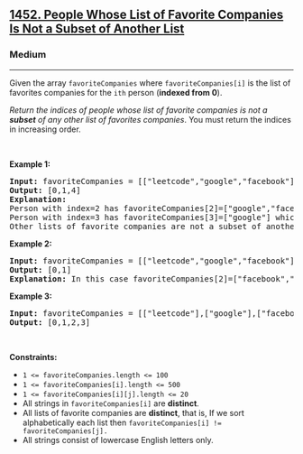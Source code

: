 <h2><a href="https://leetcode.com/problems/people-whose-list-of-favorite-companies-is-not-a-subset-of-another-list/">1452. People Whose List of Favorite Companies Is Not a Subset of Another List</a></h2><h3>Medium</h3><hr><div style="user-select: auto;"><p style="user-select: auto;">Given the array <code style="user-select: auto;">favoriteCompanies</code> where <code style="user-select: auto;">favoriteCompanies[i]</code> is the list of favorites companies for the <code style="user-select: auto;">ith</code> person (<strong style="user-select: auto;">indexed from 0</strong>).</p>

<p style="user-select: auto;"><em style="user-select: auto;">Return the indices of people whose list of favorite companies is not a <strong style="user-select: auto;">subset</strong> of any other list of favorites companies</em>. You must return the indices in increasing order.</p>

<p style="user-select: auto;">&nbsp;</p>
<p style="user-select: auto;"><strong style="user-select: auto;">Example 1:</strong></p>

<pre style="user-select: auto;"><strong style="user-select: auto;">Input:</strong> favoriteCompanies = [["leetcode","google","facebook"],["google","microsoft"],["google","facebook"],["google"],["amazon"]]
<strong style="user-select: auto;">Output:</strong> [0,1,4] 
<strong style="user-select: auto;">Explanation:</strong> 
Person with index=2 has favoriteCompanies[2]=["google","facebook"] which is a subset of favoriteCompanies[0]=["leetcode","google","facebook"] corresponding to the person with index 0. 
Person with index=3 has favoriteCompanies[3]=["google"] which is a subset of favoriteCompanies[0]=["leetcode","google","facebook"] and favoriteCompanies[1]=["google","microsoft"]. 
Other lists of favorite companies are not a subset of another list, therefore, the answer is [0,1,4].
</pre>

<p style="user-select: auto;"><strong style="user-select: auto;">Example 2:</strong></p>

<pre style="user-select: auto;"><strong style="user-select: auto;">Input:</strong> favoriteCompanies = [["leetcode","google","facebook"],["leetcode","amazon"],["facebook","google"]]
<strong style="user-select: auto;">Output:</strong> [0,1] 
<strong style="user-select: auto;">Explanation:</strong> In this case favoriteCompanies[2]=["facebook","google"] is a subset of favoriteCompanies[0]=["leetcode","google","facebook"], therefore, the answer is [0,1].
</pre>

<p style="user-select: auto;"><strong style="user-select: auto;">Example 3:</strong></p>

<pre style="user-select: auto;"><strong style="user-select: auto;">Input:</strong> favoriteCompanies = [["leetcode"],["google"],["facebook"],["amazon"]]
<strong style="user-select: auto;">Output:</strong> [0,1,2,3]
</pre>

<p style="user-select: auto;">&nbsp;</p>
<p style="user-select: auto;"><strong style="user-select: auto;">Constraints:</strong></p>

<ul style="user-select: auto;">
	<li style="user-select: auto;"><code style="user-select: auto;">1 &lt;= favoriteCompanies.length &lt;= 100</code></li>
	<li style="user-select: auto;"><code style="user-select: auto;">1 &lt;= favoriteCompanies[i].length &lt;= 500</code></li>
	<li style="user-select: auto;"><code style="user-select: auto;">1 &lt;= favoriteCompanies[i][j].length &lt;= 20</code></li>
	<li style="user-select: auto;">All strings in <code style="user-select: auto;">favoriteCompanies[i]</code> are <strong style="user-select: auto;">distinct</strong>.</li>
	<li style="user-select: auto;">All lists of favorite companies are <strong style="user-select: auto;">distinct</strong>, that is, If we sort alphabetically each list then <code style="user-select: auto;">favoriteCompanies[i] != favoriteCompanies[j].</code></li>
	<li style="user-select: auto;">All strings consist of lowercase English letters only.</li>
</ul>
</div>